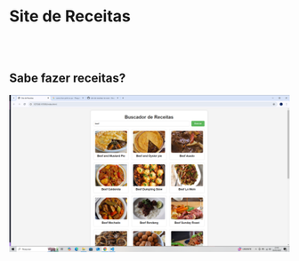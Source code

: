 <h1>Site de Receitas</h1>
<br>
<br>

<h2>Sabe fazer receitas?</h2>

<p></p>

<img src="https://github.com/Giovani1019/site-de-receitas/blob/main/2025-03-03%20(3).png?raw=true" alt="projeto-receita" >
